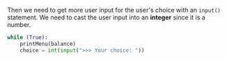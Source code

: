 <!--title={User's Choice}-->

<!--badges={Python:8,Software Engineering:2}-->

<!--concepts={UserInput.mdx, Casting.mdx, WhileLoops.mdx}-->

Then we need to get more user input for the user's choice with an `input()` statement. We need to cast the user input into an **integer** since it is a number.

```python
while (True):
	printMenu(balance)
    choice = int(input(">>> Your choice: "))
```